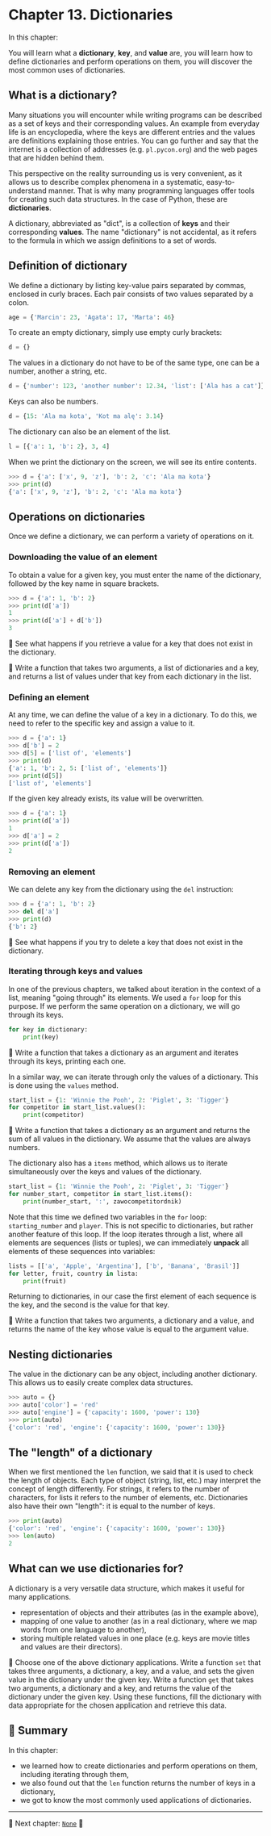 # Chapter 13. Dictionaries

In this chapter:

You will learn what a **dictionary**, **key**, and **value** are,
you will learn how to define dictionaries and perform operations on them,
you will discover the most common uses of dictionaries.


## What is a dictionary?

Many situations you will encounter while writing programs can be described as a set of keys and their corresponding values. An example from everyday life is an encyclopedia, where the keys are different entries and the values are definitions explaining those entries. You can go further and say that the internet is a collection of addresses (e.g. `pl.pycon.org`) and the web pages that are hidden behind them.

This perspective on the reality surrounding us is very convenient, as it allows us to describe complex phenomena in a systematic, easy-to-understand manner. That is why many programming languages offer tools for creating such data structures. In the case of Python, these are **dictionaries**.

A dictionary, abbreviated as "dict", is a collection of **keys** and their corresponding **values**. The name "dictionary" is not accidental, as it refers to the formula in which we assign definitions to a set of words.


## Definition of dictionary

We define a dictionary by listing key-value pairs separated by commas, enclosed in curly braces. Each pair consists of two values separated by a colon.

```python
age = {'Marcin': 23, 'Agata': 17, 'Marta': 46}
```

To create an empty dictionary, simply use empty curly brackets:

```python
d = {}
```

The values in a dictionary do not have to be of the same type, one can be a number, another a string, etc.

```python
d = {'number': 123, 'another number': 12.34, 'list': ['Ala has a cat']}
```

Keys can also be numbers.

```python
d = {15: 'Ala ma kota', 'Kot ma alę': 3.14}
```

The dictionary can also be an element of the list.

```python
l = [{'a': 1, 'b': 2}, 3, 4]
```

When we print the dictionary on the screen, we will see its entire contents.

```python
>>> d = {'a': ['x', 9, 'z'], 'b': 2, 'c': 'Ala ma kota'}
>>> print(d)
{'a': ['x', 9, 'z'], 'b': 2, 'c': 'Ala ma kota'}
```


## Operations on dictionaries

Once we define a dictionary, we can perform a variety of operations on it.


### Downloading the value of an element

To obtain a value for a given key, you must enter the name of the dictionary, followed by the key name in square brackets.

```python
>>> d = {'a': 1, 'b': 2}
>>> print(d['a'])
1
>>> print(d['a'] + d['b'])
3
```

:snake: See what happens if you retrieve a value for a key that does not exist in the dictionary.

:snake: Write a function that takes two arguments, a list of dictionaries and a key, and returns a list of values under that key from each dictionary in the list.


### Defining an element

At any time, we can define the value of a key in a dictionary. To do this, we need to refer to the specific key and assign a value to it.

```python
>>> d = {'a': 1}
>>> d['b'] = 2
>>> d[5] = ['list of', 'elements']
>>> print(d)
{'a': 1, 'b': 2, 5: ['list of', 'elements']}
>>> print(d[5])
['list of', 'elements']
```

If the given key already exists, its value will be overwritten.

```python
>>> d = {'a': 1}
>>> print(d['a'])
1
>>> d['a'] = 2
>>> print(d['a'])
2
```

### Removing an element

We can delete any key from the dictionary using the `del` instruction:

```python
>>> d = {'a': 1, 'b': 2}
>>> del d['a']
>>> print(d)
{'b': 2}
```

:snake: See what happens if you try to delete a key that does not exist in the dictionary.

### Iterating through keys and values

In one of the previous chapters, we talked about iteration in the context of a list, meaning "going through" its elements. We used a `for` loop for this purpose. If we perform the same operation on a dictionary, we will go through its keys.

```python
for key in dictionary:
    print(key)
```

:snake: Write a function that takes a dictionary as an argument and iterates through its keys, printing each one.

In a similar way, we can iterate through only the values of a dictionary. This is done using the `values` method.

```python
start_list = {1: 'Winnie the Pooh', 2: 'Piglet', 3: 'Tigger'}
for competitor in start_list.values():
    print(competitor)
```

:snake: Write a function that takes a dictionary as an argument and returns the sum of all values in the dictionary. We assume that the values are always numbers.

The dictionary also has a `items` method, which allows us to iterate simultaneously over the keys and values of the dictionary.

```python
start_list = {1: 'Winnie the Pooh', 2: 'Piglet', 3: 'Tigger'}
for number_start, competitor in start_list.items():
    print(number_start, ':', zawocompetitordnik)
```

Note that this time we defined two variables in the `for` loop:
`starting_number` and `player`. This is not specific to dictionaries,
but rather another feature of this loop. If the loop iterates through a list,
where all elements are sequences (lists or tuples),
we can immediately **unpack** all elements of these sequences into
variables:

```python
lists = [['a', 'Apple', 'Argentina'], ['b', 'Banana', 'Brasil']]
for letter, fruit, country in lista:
    print(fruit)
```

Returning to dictionaries, in our case the first element of each sequence is the key, and the second is the value for that key.

:snake: Write a function that takes two arguments, a dictionary and a value, and returns the name of the key whose value is equal to the argument value.


## Nesting dictionaries

The value in the dictionary can be any object, including another dictionary. This allows us to easily create complex data structures.

```python
>>> auto = {}
>>> auto['color'] = 'red'
>>> auto['engine'] = {'capacity': 1600, 'power': 130}
>>> print(auto)
{'color': 'red', 'engine': {'capacity': 1600, 'power': 130}}
```


## The "length" of a dictionary

When we first mentioned the `len` function, we said that it is used to check the length of objects. Each type of object (string, list, etc.) may interpret the concept of length differently. For strings, it refers to the number of characters, for lists it refers to the number of elements, etc. Dictionaries also have their own "length": it is equal to the number of keys.

```python
>>> print(auto)
{'color': 'red', 'engine': {'capacity': 1600, 'power': 130}}
>>> len(auto)
2
```


## What can we use dictionaries for?

A dictionary is a very versatile data structure, which makes it useful for many applications.

* representation of objects and their attributes (as in the example above),
* mapping of one value to another (as in a real dictionary, where we map words from one language to another),
* storing multiple related values in one place (e.g. keys are movie titles and values are their directors).

:snake: Choose one of the above dictionary applications. Write a function `set` that takes three arguments, a dictionary, a key, and a value, and sets the given value in the dictionary under the given key. Write a function `get` that takes two arguments, a dictionary and a key, and returns the value of the dictionary under the given key. Using these functions, fill the dictionary with data appropriate for the chosen application and retrieve this data.

## :pushpin: Summary

In this chapter:

* we learned how to create dictionaries and perform operations on them, including iterating through them,
* we also found out that the `len` function returns the number of keys in a dictionary,
* we got to know the most commonly used applications of dictionaries.


---

:checkered_flag: Next chapter: [`None`](./14_none.md) :checkered_flag:
